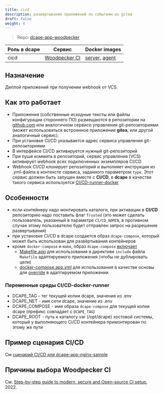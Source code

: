 ```yaml
---
title: cicd
description: развёртывание приложений по событиям из gitea
draft: false
weight: 4
---
```


> Repo: [dcape-app-woodpecker](https://github.com/dopos/dcape-app-woodpecker)

 Роль в dcape | Сервис | Docker images
 --- | --- | ---
 cicd | [Woodpecker CI](https://woodpecker-ci.org/) | [server](https://hub.docker.com/r/woodpeckerci/woodpecker-server), [agent](https://hub.docker.com/r/woodpeckerci/woodpecker-agent)

## Назначение

Деплой приложений при получении webhook от VCS.

## Как это работает

* Приложения (собственные исходные тексты или файлы конфигурации стороннего ПО) размещаются в репозитории на [github.com](https://github.com) или аналогичном сервисе управления git-репозиториями (может использоваться встроенное приложение **gitea**, или другой аналогичный сервис).
* При установке CI/CD указывается адрес сервиса управления git-репозиториями
* В интерфейсе CI/CD активируется нужный git-репозиторий
* При пуше коммита в репозиторий, сервис управления (VCS) активирует webhook всех подключенных экземпляров CI/CD
* Webhook CI/CD клонирует репозиторий и выполняет инструкции из .yml-файла в контексте сервиса, заданного параметром `type`. Этот сервис должен быть запущен вместе с **CI/CD**, в **dcape** в качестве такого сервиса используется [CI/CD-runner-docker](https://github.com/CI/CD-runners/CI/CD-runner-docker)

## Особенности

* если контейнеру надо монтировать каталоги, при активации в **CI/CD** репозиторию надо поставить флаг `Trusted` (это может сделать пользователь, указанный в параметре `CI/CD_ADMIN`, в противном случае этому пользователю будет отправлен запрос на разрешение развертывания)
* при установке CI/CD в dcape создается образ `dcape-compose`, который может быть использован для развёртывания контейнеров
* кроме `docker-compose` и `make`, образ `dcape-compose` [включает](https://github.com/dopos/dcape/blob/v3/Dockerfile)
  * [Makefile.app](https://github.com/dopos/dcape/blob/v3/Makefile.app) для использования в директиве `include` файла `Makefile` адаптируемого приложения (чтобы не дублировать цели) 
  * [docker-compose.app.yml](https://github.com/dopos/dcape/blob/v3/docker-compose.app.yml) для использования в качестве основы для [override](https://docs.docker.com/compose/extends/) в адаптируемом приложении

### Переменные среды CI/CD-docker-runner

* DCAPE_TAG - тег текущей копии dcape, значение из .env
* DCAPE_NET - имя сети dcape, значение из .env
* DCAPE_COMPOSE - имя образа `dcape-compose` для текущей копии dcape (префикс совпадает с `DCAPE_TAG`)
* DCAPE_ROOT - путь к каталогу var (/opt/dcape) хостовой системы, который у выполняющего Ci/CD контейнера примонтирован по этому же пути

## Пример сценария CI/CD

См [сценарий CI/CD для dcape-app-nginx-sample](https://github.com/dopos/dcape-app-nginx-sample/blob/v3/.woodpecker.yml)

## Причины выбора Woodpecker CI

См. [Step-by-step guide to modern, secure and Open-source CI setup](https://devforth.io/blog/step-by-step-guide-to-modern-secure-ci-setup/), 2022.

